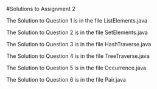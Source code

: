 #Solutions to Assignment 2

The Solution to Question 1 is in the file ListElements.java

The Solution to Question 2 is in the file SetElements.java

The Solution to Question 3 is in the file HashTraverse.java

The Solution to Question 4 is in the file TreeTraverse.java

The Solution to Question 5 is in the file Occurrence.java

The Solution to Question 6 is in the file Pair.java
